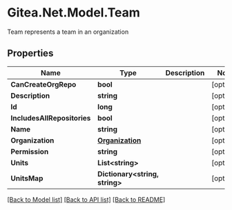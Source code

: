 # Gitea.Net.Model.Team
Team represents a team in an organization

## Properties

Name | Type | Description | Notes
------------ | ------------- | ------------- | -------------
**CanCreateOrgRepo** | **bool** |  | [optional] 
**Description** | **string** |  | [optional] 
**Id** | **long** |  | [optional] 
**IncludesAllRepositories** | **bool** |  | [optional] 
**Name** | **string** |  | [optional] 
**Organization** | [**Organization**](Organization.md) |  | [optional] 
**Permission** | **string** |  | [optional] 
**Units** | **List&lt;string&gt;** |  | [optional] 
**UnitsMap** | **Dictionary&lt;string, string&gt;** |  | [optional] 

[[Back to Model list]](../README.md#documentation-for-models) [[Back to API list]](../README.md#documentation-for-api-endpoints) [[Back to README]](../README.md)

